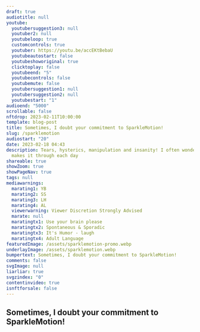 ```yaml
---
draft: true
audiotitle: null
youtube:
  youtubersuggestion3: null
  youtuber2: null
  youtubeloop: true
  customcontrols: true
  youtuber: https://youtu.be/accEKtBebaU
  youtubeautostart: false
  youtubeshoworiginal: true
  clicktoplay: false
  youtubeend: "5"
  youtubecontrols: false
  youtubemute: false
  youtubersuggestion1: null
  youtubersuggestion2: null
  youtubestart: "1"
audioend: "5000"
scrollable: false
nftdrop: 2023-02-11T10:00:00
template: blog-post
title: Sometimes, I doubt your commitment to SparkleMotion!
slug: /sparklemotion
audiostart: "20"
date: 2023-02-18 04:43
description: Tears, hysterics, manipulation and insanity! I often wonder how she
  makes it through each day
shareable: true
showZoom: true
showPageNav: true
tags: null
mediawarnings:
  marating1: YB
  marating2: SS
  marating3: LH
  marating4: AL
  viewerwarning: Viewer Discretion Strongly Advised
  marate: null
  maratingtx1: Use your brain please
  maratingtx2: Spontaneous & Sporadic
  maratingtx3: It's Humor - laugh
  maratingtx4: Adult Language
featuredImage: /assets/sparklemotion-promo.webp
underlayImage: /assets/sparklemotion.webp
bumpertext: Sometimes, I doubt your commitment to SparkleMotion!
comments: false
svgImage: null
liarliar: true
svgzindex: "0"
contentinvideo: true
isnftforsale: false
---
```



<!-- https://youtu.be/8EPEkk6qWkg IVANKA/TRUMP -->


<!-- <div class="contentinside lake1" style=""> -->
<!-- <img class="" src="/assets/lakemouth.webp" width="100%" style=" z-index:-1; opacity:0;
animation: kariFilter 6s ease-in-out;
animation-delay: 4s;
animation-iteration-count:infinite;
" /> -->


<!-- <div class="bubble bubble-bottom-left" style="position:absolute; width:; top:30%; left:20vw; display:flex; justify-content:center;backdrop-filter: blur(6px);
animation: bubbleBop 9s ease-in;
animation-delay: 6s;
animation-direction: forwards;
animation-iteration-count:1;
opacity:0;
"><span style="font-size:120%; font-weight:bold;"><span style="font-size:160%; font-weight:bold;"></span></div>


<div class="bubble bubble-bottom-right" style="position:absolute; width:50vw; top:50%; right:20vw; display:block; justify-content:center; font-size:110%;backdrop-filter: blur(6px);
animation: bubbleBop1 10s ease-in;
animation-delay:8s;
animation-direction: forwards;
animation-iteration-count:1;
opacity:0;
"><span style="font-weight:bold;"></span></div>
</div> -->

<style>




</style>



<div class="contentbody" style="text-align:left !important; margin-top:0;">

## Sometimes, I doubt your commitment to SparkleMotion!




</div>